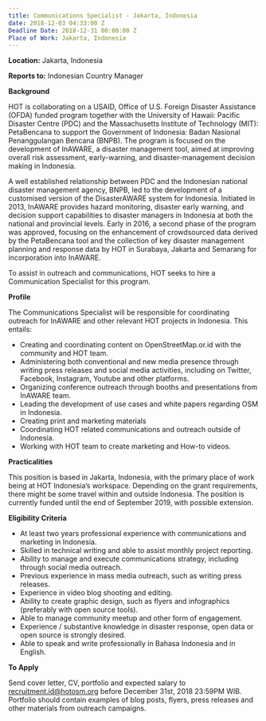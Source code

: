 ```yaml
---
title: Communications Specialist - Jakarta, Indonesia
date: 2018-12-03 04:33:00 Z
Deadline Date: 2018-12-31 00:00:00 Z
Place of Work: Jakarta, Indonesia
---
```


**Location:** Jakarta, Indonesia

**Reports to:** Indonesian Country Manager

**Background**

HOT is collaborating on a USAID, Office of U.S. Foreign Disaster Assistance (OFDA) funded program together with the University of Hawaii: Pacific Disaster Centre (PDC) and the Massachusetts Institute of Technology (MIT): PetaBencana to support the Government of Indonesia: Badan Nasional Penanggulangan Bencana (BNPB). The program is focused on the development of InAWARE, a disaster management tool, aimed at improving overall risk assessment, early-warning, and disaster-management decision making in Indonesia.

A well established relationship between PDC and the Indonesian national disaster management agency, BNPB, led to the development of a customised version of the DisasterAWARE system for Indonesia. Initiated in 2013, InAWARE provides hazard monitoring, disaster early warning, and decision support capabilities to disaster managers in Indonesia at both the national and provincial levels. Early in 2016, a second phase of the program was approved, focusing on the enhancement of crowdsourced data derived by the PetaBencana tool and the collection of key disaster management planning and response data by HOT in Surabaya, Jakarta and Semarang for incorporation into InAWARE.

To assist in outreach and communications, HOT seeks to hire a Communication Specialist for this program. 

**Profile**

The Communications Specialist will be responsible for coordinating outreach for InAWARE and other relevant HOT projects in Indonesia. This entails:
* Creating and coordinating content on OpenStreetMap.or.id with the community and HOT team.
* Administering both conventional and new media presence through writing press releases and social media activities, including on Twitter, Facebook, Instagram, Youtube and other platforms.
* Organizing conference outreach through booths and presentations from InAWARE team.
* Leading the development of use cases and white papers regarding OSM in Indonesia.
* Creating print and marketing materials
* Coordinating HOT related communications and outreach outside of Indonesia.
* Working with HOT team to create marketing and How-to videos. 

**Practicalities**

This position is based in Jakarta, Indonesia, with the primary place of work being at HOT Indonesia’s workspace. Depending on the grant requirements, there might be some travel within and outside Indonesia. The position is currently funded until the end of September 2019, with possible extension.

**Eligibility Criteria**

* At least two years professional experience with communications and marketing in Indonesia.
* Skilled in technical writing and able to assist monthly project reporting. 
* Ability to manage and execute communications strategy, including through social media outreach.
* Previous experience in mass media outreach, such as writing press releases.
* Experience in video blog shooting and editing.
* Ability to create graphic design, such as flyers and infographics (preferably with open source tools).
* Able to manage community meetup and other form of engagement.
* Experience / substantive knowledge in disaster response, open data or open source is strongly desired.
* Able to speak and write professionally in Bahasa Indonesia and in English.

**To Apply**

Send cover letter, CV, portfolio and expected salary to recruitment.id@hotosm.org before December 31st, 2018 23:59PM WIB. Portfolio should contain examples of blog posts, flyers, press releases and other materials from outreach campaigns.
